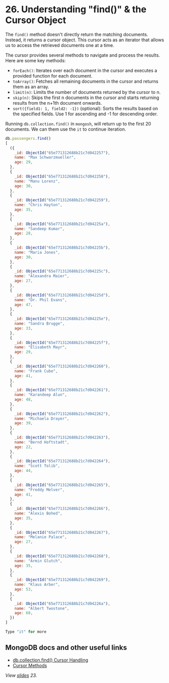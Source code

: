 # 26. Understanding "find()" & the Cursor Object

The `find()` method doesn't directly return the matching documents. Instead, it returns a cursor object. This cursor acts as an iterator that allows us to access the retrieved documents one at a time.

The cursor provides several methods to navigate and process the results. Here are some key methods:

- `forEach()`: Iterates over each document in the cursor and executes a provided function for each document.
- `toArray()`: Fetches all remaining documents in the cursor and returns them as an array.
- `limit(n)`: Limits the number of documents returned by the cursor to n.
- `skip(n)`: Skips the first n documents in the cursor and starts returning results from the n+1th document onwards.
- `sort({field1: 1, field2: -1})` (optional): Sorts the results based on the specified fields. Use 1 for ascending and -1 for descending order.

Running `db.collection.find()` in `mongosh`, will return up to the first 20 documents. We can them use the `it` to continue iteration.

```javascript
db.passengers.find()
[
  ({
    _id: ObjectId("65e771312688b21c7d042257"),
    name: "Max Schwarzmueller",
    age: 29,
  },
  {
    _id: ObjectId("65e771312688b21c7d042258"),
    name: "Manu Lorenz",
    age: 30,
  },
  {
    _id: ObjectId("65e771312688b21c7d042259"),
    name: "Chris Hayton",
    age: 35,
  },
  {
    _id: ObjectId("65e771312688b21c7d04225a"),
    name: "Sandeep Kumar",
    age: 28,
  },
  {
    _id: ObjectId("65e771312688b21c7d04225b"),
    name: "Maria Jones",
    age: 30,
  },
  {
    _id: ObjectId("65e771312688b21c7d04225c"),
    name: "Alexandra Maier",
    age: 27,
  },
  {
    _id: ObjectId("65e771312688b21c7d04225d"),
    name: "Dr. Phil Evans",
    age: 47,
  },
  {
    _id: ObjectId("65e771312688b21c7d04225e"),
    name: "Sandra Brugge",
    age: 33,
  },
  {
    _id: ObjectId("65e771312688b21c7d04225f"),
    name: "Elisabeth Mayr",
    age: 29,
  },
  {
    _id: ObjectId("65e771312688b21c7d042260"),
    name: "Frank Cube",
    age: 41,
  },
  {
    _id: ObjectId("65e771312688b21c7d042261"),
    name: "Karandeep Alun",
    age: 48,
  },
  {
    _id: ObjectId("65e771312688b21c7d042262"),
    name: "Michaela Drayer",
    age: 39,
  },
  {
    _id: ObjectId("65e771312688b21c7d042263"),
    name: "Bernd Hoftstadt",
    age: 22,
  },
  {
    _id: ObjectId("65e771312688b21c7d042264"),
    name: "Scott Tolib",
    age: 44,
  },
  {
    _id: ObjectId("65e771312688b21c7d042265"),
    name: "Freddy Melver",
    age: 41,
  },
  {
    _id: ObjectId("65e771312688b21c7d042266"),
    name: "Alexis Bohed",
    age: 35,
  },
  {
    _id: ObjectId("65e771312688b21c7d042267"),
    name: "Melanie Palace",
    age: 27,
  },
  {
    _id: ObjectId("65e771312688b21c7d042268"),
    name: "Armin Glutch",
    age: 35,
  },
  {
    _id: ObjectId("65e771312688b21c7d042269"),
    name: "Klaus Arber",
    age: 53,
  },
  {
    _id: ObjectId("65e771312688b21c7d04226a"),
    name: "Albert Twostone",
    age: 68,
  })
]

Type "it" for more
```

## MongoDB docs and other useful links

- [db.collection.find() Cursor Handling](https://www.mongodb.com/docs/manual/reference/method/db.collection.find/#cursor-handling)
- [Cursor Methods](https://www.mongodb.com/docs/manual/reference/method/js-cursor/)

_View [slides](../slides.pdf) 23._
